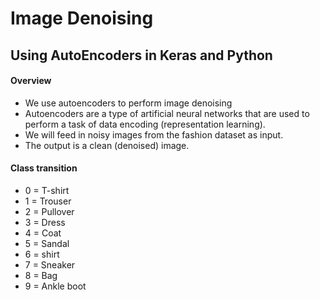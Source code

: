
# Image Denoising 
## Using AutoEncoders in Keras and Python

#### Overview
- We use autoencoders to perform image denoising
- Autoencoders are a type of artificial neural networks that are used to 
perform a task of data encoding (representation learning).
- We will feed in noisy images from the fashion dataset as input.
- The output is a clean (denoised) image.

#### Class transition
- 0 = T-shirt
- 1 = Trouser
- 2 = Pullover
- 3 = Dress
- 4 = Coat
- 5 = Sandal
- 6 = shirt
- 7 = Sneaker
- 8 = Bag
- 9 = Ankle boot 